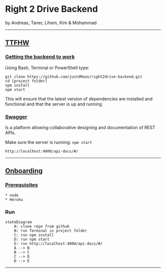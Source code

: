 # **Right 2 Drive Backend**

by Andreas, Taner, Lihem, Kim & Mohammad

---
## <u>**TTFHW**</u>
### <u>Getting the backend to work</u>
Using Bash, Terminal or PowerShell type:

```
git clone https://github.com/justdReas/right2drive-backend.git
cd [project folder]
npm install
npm start
```
This will ensure that the latest version of dependencies are installed and functional and that the server is up and running.

### <u>Swagger</u>

Is a platform allowing collaborative designing and documentation of REST APIs.

Make sure the server is running: ``npm start``

```
http://localhost:4000/api-docs/#/
```

---
## <u>**Onboarding**</u>
### <u>Prerequisites</u>

```
* node
* Heroku
```

### Run


```mermaid
stateDiagram
    A: clone repo from github
    B: run Terminal in project folder
    C: run npm install
    D: run npm start
    E: run http://localhost:4000/api-docs/#/
    A --> B
    B --> C
    C --> D
    D --> E
```

---


